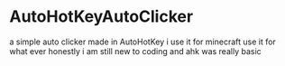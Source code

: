 # AutoHotKeyAutoClicker
a simple auto clicker made in AutoHotKey i use it for minecraft use it for what ever honestly i am still new to coding and ahk was really basic
